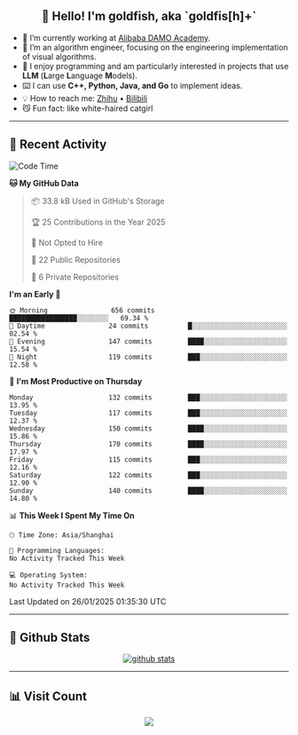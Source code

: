 
<h2 align="center">👋 Hello! I'm goldfish, aka `goldfis[h]+`</h2>

- 📍 I’m currently working at [Alibaba DAMO Academy](https://damo.alibaba.com/).  
- 🌱 I’m an algorithm engineer, focusing on the engineering implementation of visual algorithms.  
- 💬 I enjoy programming and am particularly interested in projects that use **LLM** (**L**arge **L**anguage **M**odels).   
- ⌨️ I can use **C++, Python, Java, and Go** to implement ideas.  
- 💡 How to reach me: [Zhihu](https://www.zhihu.com/people/goldfishh) • [Bilibili](https://space.bilibili.com/11349246)  
- 😼 Fun fact: like white-haired catgirl  

-------

## 🔧 Recent Activity

<!--START_SECTION:waka-->
![Code Time](http://img.shields.io/badge/Code%20Time-94%20hrs%2013%20mins-blue)

**🐱 My GitHub Data** 

> 📦 33.8 kB Used in GitHub's Storage 
 > 
> 🏆 25 Contributions in the Year 2025
 > 
> 🚫 Not Opted to Hire
 > 
> 📜 22 Public Repositories 
 > 
> 🔑 6 Private Repositories 
 > 
**I'm an Early 🐤** 

```text
🌞 Morning                656 commits         █████████████████░░░░░░░░   69.34 % 
🌆 Daytime                24 commits          █░░░░░░░░░░░░░░░░░░░░░░░░   02.54 % 
🌃 Evening                147 commits         ████░░░░░░░░░░░░░░░░░░░░░   15.54 % 
🌙 Night                  119 commits         ███░░░░░░░░░░░░░░░░░░░░░░   12.58 % 
```
📅 **I'm Most Productive on Thursday** 

```text
Monday                   132 commits         ███░░░░░░░░░░░░░░░░░░░░░░   13.95 % 
Tuesday                  117 commits         ███░░░░░░░░░░░░░░░░░░░░░░   12.37 % 
Wednesday                150 commits         ████░░░░░░░░░░░░░░░░░░░░░   15.86 % 
Thursday                 170 commits         ████░░░░░░░░░░░░░░░░░░░░░   17.97 % 
Friday                   115 commits         ███░░░░░░░░░░░░░░░░░░░░░░   12.16 % 
Saturday                 122 commits         ███░░░░░░░░░░░░░░░░░░░░░░   12.90 % 
Sunday                   140 commits         ████░░░░░░░░░░░░░░░░░░░░░   14.80 % 
```


📊 **This Week I Spent My Time On** 

```text
🕑︎ Time Zone: Asia/Shanghai

💬 Programming Languages: 
No Activity Tracked This Week

💻 Operating System: 
No Activity Tracked This Week
```


 Last Updated on 26/01/2025 01:35:30 UTC
<!--END_SECTION:waka-->

-------

## 📆 Github Stats

<p align="center">
    <a href="https://github.com/anuraghazra/github-readme-stats">
      <img src="https://github-readme-stats.vercel.app/api?username=goldfishh&show_icons=true&theme=dracula" alt="github stats" />
    </a>
</p>

-------

## 📊 Visit Count

<p align="center">
  <a href="https://count.getloli.com/"><img src="https://count.getloli.com/get/@:goldfishh?theme=rule34"></a>
</p>

